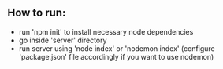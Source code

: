 ## How to run:
- run 'npm init' to install necessary node dependencies
- go inside 'server' directory
- run server using 'node index' or 'nodemon index' (configure 'package.json' file accordingly if you want to use nodemon)